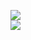 [![](https://img.shields.io/badge/Made%20With-Github%20Spray-lightgrey.svg?style=for-the-badge&logo=github)](https://github.com/Annihil/github-spray#25755)  
[![](https://i.imgur.com/2DrTn0Z.gif)](https://github.com/Annihil/github-spray)